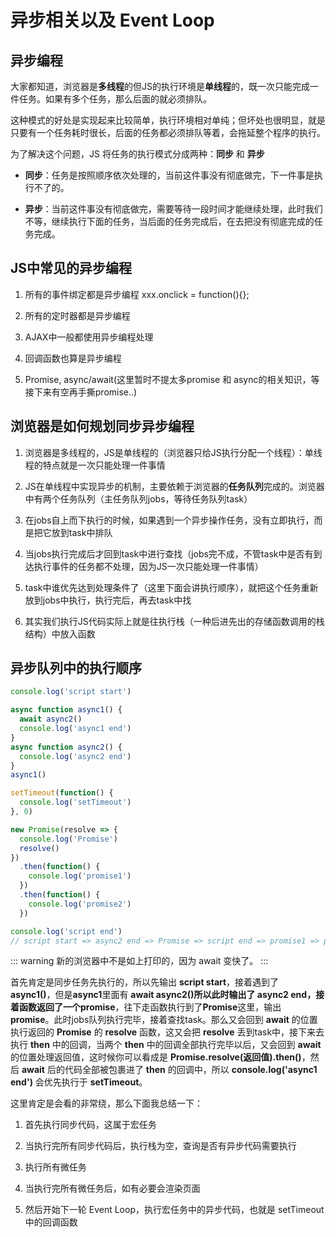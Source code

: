 # 异步相关以及 Event Loop

## 异步编程
大家都知道，浏览器是**多线程**的但JS的执行环境是**单线程**的，既一次只能完成一件任务。如果有多个任务，那么后面的就必须排队。

这种模式的好处是实现起来比较简单，执行环境相对单纯；但坏处也很明显，就是只要有一个任务耗时很长，后面的任务都必须排队等着，会拖延整个程序的执行。

为了解决这个问题，JS 将任务的执行模式分成两种：**同步** 和 **异步**

* **同步**：任务是按照顺序依次处理的，当前这件事没有彻底做完，下一件事是执行不了的。

* **异步**：当前这件事没有彻底做完，需要等待一段时间才能继续处理，此时我们不等，继续执行下面的任务，当后面的任务完成后，在去把没有彻底完成的任务完成。

## JS中常见的异步编程

1. 所有的事件绑定都是异步编程  xxx.onclick = function(){};

2. 所有的定时器都是异步编程

3. AJAX中一般都使用异步编程处理

4. 回调函数也算是异步编程

5. Promise, async/await(这里暂时不提太多promise 和 async的相关知识，等接下来有空再手撕promise..)

## 浏览器是如何规划同步异步编程

1. 浏览器是多线程的，JS是单线程的（浏览器只给JS执行分配一个线程）：单线程的特点就是一次只能处理一件事情

2. JS在单线程中实现异步的机制，主要依赖于浏览器的**任务队列**完成的。浏览器中有两个任务队列（主任务队列jobs，等待任务队列task）

3. 在jobs自上而下执行的时候，如果遇到一个异步操作任务，没有立即执行，而是把它放到task中排队

4. 当jobs执行完成后才回到task中进行查找（jobs完不成，不管task中是否有到达执行事件的任务都不处理，因为JS一次只能处理一件事情）

5. task中谁优先达到处理条件了（这里下面会讲执行顺序），就把这个任务重新放到jobs中执行，执行完后，再去task中找

6. 其实我们执行JS代码实际上就是往执行栈（一种后进先出的存储函数调用的栈结构）中放入函数

## 异步队列中的执行顺序

```js
console.log('script start')

async function async1() {
  await async2()
  console.log('async1 end')
}
async function async2() {
  console.log('async2 end')
}
async1()

setTimeout(function() {
  console.log('setTimeout')
}, 0)

new Promise(resolve => {
  console.log('Promise')
  resolve()
})
  .then(function() {
    console.log('promise1')
  })
  .then(function() {
    console.log('promise2')
  })

console.log('script end')
// script start => async2 end => Promise => script end => promise1 => promise2 => async1 end => setTimeout
```
::: warning
新的浏览器中不是如上打印的，因为 await 变快了。
:::

首先肯定是同步任务先执行的，所以先输出 **script start**，接着遇到了 **async1()**，但是**async1**里面有 **await async2()**所以此时输出了 **async2 end**，接着函数返回了一个**promise**，往下走函数执行到了**Promise**这里，输出 **promise**。此时jobs队列执行完毕，接着查找task。那么又会回到 **await** 的位置执行返回的 **Promise** 的 **resolve** 函数，这又会把 **resolve** 丢到task中，接下来去执行 **then** 中的回调，当两个 **then** 中的回调全部执行完毕以后，又会回到 **await** 的位置处理返回值，这时候你可以看成是 **Promise.resolve(返回值).then()**，然后 **await** 后的代码全部被包裹进了 **then** 的回调中，所以 **console.log('async1 end')** 会优先执行于 **setTimeout**。

这里肯定是会看的非常绕，那么下面我总结一下：

1. 首先执行同步代码，这属于宏任务

2. 当执行完所有同步代码后，执行栈为空，查询是否有异步代码需要执行

3. 执行所有微任务

4. 当执行完所有微任务后，如有必要会渲染页面

5. 然后开始下一轮 Event Loop，执行宏任务中的异步代码，也就是 setTimeout 中的回调函数
